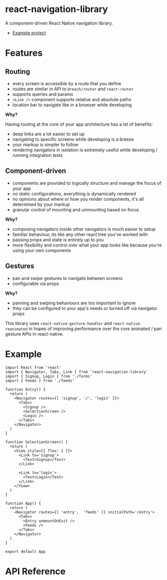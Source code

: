 # react-navigation-library

A component-driven React Native navigation library.

- [Example project](https://github.com/CrowdLinker/react-navigation-library/blob/master/example/src/index.tsx)

# Features

## Routing

- every screen is accessible by a route that you define
- routes are similar in API to `@reach/router` and `react-router`
- supports queries and params
- `<Link />` component supports relative and absolute paths
- location bar to navigate like in a browser while developing

**Why?**

Having routing at the core of your app architecture has a lot of benefits:

- deep links are a lot easier to set up
- navigating to specific screens while developing is a breeze
- your markup is simpler to follow
- rendering navigators in isolation is extremely useful while developing / running integration tests

## Component-driven

- components are provided to logically structure and manage the focus of your app
- no static configurations, everything is dynamically rendered
- no opinions about where or how you render components, it's all determined by your markup
- granular control of mounting and unmounting based on focus

**Why?**

- composing navigators inside other navigators is much easier to setup
- familiar behaviour, its like any other react tree you've worked with
- passing props and state is entirely up to you
- more flexibility and control over what your app looks like because you're using your own components

## Gestures

- pan and swipe gestures to navigate between screens
- configurable via props

**Why?**

- panning and swiping behaviours are too important to ignore
- they can be configured to your app's needs or turned off via navigator props 

This library uses `react-native-gesture-handler` and `react-native-reanimated` in hopes of improving performance over the core animated / pan gesture APIs in react-native.

# Example

```
import React from 'react'
import { Navigator, Tabs, Link } from 'react-navigation-library'
import { Signup, Login } from './forms'
import { Feeds } from './feeds'

function Entry() {
  return (
    <Navigator routes={[ 'signup', '/', 'login' ]}>
      <Tabs>
        <Signup />
        <SelectionScreen />
        <Login />
      </Tabs>
    </Navigator>
  )
}

function SelectionScreen() {
  return (
    <View style={{ flex: 1 }}>
      <Link to='signup'>
        <Text>Signup</Text>
      </Link>

      <Link to='login'>
        <Text>Login</Text>
      </Link>
    </View>
  )
}

function App() {
  return (
    <Navigator routes={[ 'entry',  'feeds' ]} initialPath='/entry'>
      <Tabs>
        <Entry unmountOnExit />
        <Feeds />
      </Tabs>
    </Navigator>
  )
}

export default App
```

# API Reference
